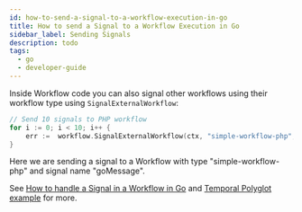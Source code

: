 ```yaml
---
id: how-to-send-a-signal-to-a-workflow-execution-in-go
title: How to send a Signal to a Workflow Execution in Go
sidebar_label: Sending Signals
description: todo
tags:
  - go
  - developer-guide
---
```


Inside Workflow code you can also signal other workflows using their workflow type using `SignalExternalWorkflow`:

```go
// Send 10 signals to PHP workflow
for i := 0; i < 10; i++ {
    err :=  workflow.SignalExternalWorkflow(ctx, "simple-workflow-php", "", "goMessage", "Hello from Go workflow: "+strconv.Itoa(i)).Get(ctx, nil)
}
```

Here we are sending a signal to a Workflow with type "simple-workflow-php" and signal name "goMessage".

See [How to handle a Signal in a Workflow in Go](https://docs.temporal.io/docs/go/how-to-handle-a-signal-in-a-workflow-in-go) and [Temporal Polyglot example](https://github.com/tsurdilo/temporal-polyglot) for more.
